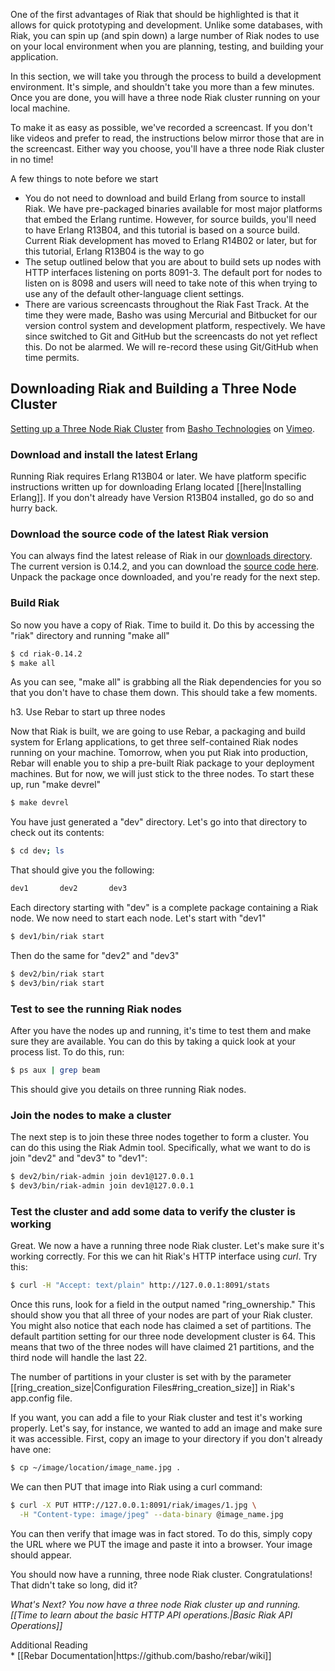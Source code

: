 One of the first advantages of Riak that should be highlighted is that it allows for quick prototyping and development. Unlike some databases, with Riak, you can spin up (and spin down) a large number of Riak nodes to use on your local environment when you are planning, testing, and building your application.

In this section, we will take you through the process to build a development environment. It's simple, and shouldn't take you more than a few minutes. Once you are done, you will have a three node Riak cluster running on your local machine.

To make it as easy as possible, we've recorded a screencast. If you don't like videos and prefer to read, the instructions below mirror those that are in the screencast. Either way you choose, you'll have a three node Riak cluster in no time!

<div class="note"><div class="title">A few things to note before we start</div>

<ul>
<li>You do not need to download and build Erlang from source to install Riak. We
have pre-packaged binaries available for most major platforms that embed the
Erlang runtime.  However, for source builds, you'll need to have Erlang R13B04,
and this tutorial is based on a source build. Current Riak development has moved
to Erlang R14B02 or later, but for this tutorial, Erlang R13B04 is the way to
go</li>

<li>The setup outlined below that you are about to build sets up nodes with HTTP interfaces
listening on ports 8091-3. The default port for nodes to listen on is 8098 and users will
need to take note of this when trying to use any of the default other-language client
settings.</li>

<li>There are various screencasts throughout the Riak Fast Track. At the time they were
made, Basho was using Mercurial and Bitbucket for our version control system and development
platform, respectively. We have since switched to Git and GitHub but the screencasts do not
yet reflect this. Do not be alarmed. We will re-record these using Git/GitHub when time
permits.</li>
</ul>
</div>

## Downloading Riak and Building a Three Node Cluster
 
<div style="display:none" class="iframe-video" id="http://player.vimeo.com/video/11240885"></div>

<a href="http://vimeo.com/11240885">Setting up a Three Node Riak Cluster</a> from <a href="http://vimeo.com/bashotech">Basho Technologies</a> on <a href="http://vimeo.com">Vimeo</a>.

### Download and install the latest Erlang

Running Riak requires Erlang R13B04 or later. We have platform specific instructions written up for downloading Erlang located [[here|Installing Erlang]]. If you don't already have Version R13B04 installed, go do so and hurry back.

### Download the source code of the latest Riak version

You can always find the latest release of Riak in our [downloads directory](http://downloads.basho.com/riak/CURRENT/).
The current version is 0.14.2, and you can download the [source code
here](http://downloads.basho.com/riak/riak-0.14/riak-0.14.2.tar.gz). Unpack the package once downloaded, and you're
ready for the next step.

### Build Riak

So now you have a copy of Riak. Time to build it. Do this by accessing the "riak" directory and running "make all"

```bash
$ cd riak-0.14.2
$ make all
```

As you can see, "make all" is grabbing all the Riak dependencies for you so that you don't have to chase them down. This should take a few moments.

h3. Use Rebar to start up three nodes

Now that Riak is built, we are going to use Rebar, a packaging and build system for Erlang applications, to get three self-contained Riak nodes running on your machine. Tomorrow, when you put Riak into production, Rebar will enable you to ship a pre-built Riak package to your deployment machines. But for now, we will just stick to the three nodes. To start these up, run "make devrel"

```bash
$ make devrel
```

You have just generated a "dev" directory. Let's go into that directory to check out its contents:

```bash
$ cd dev; ls
```

That should give you the following:

```bash
dev1       dev2       dev3
```

Each directory starting with "dev" is a complete package containing a Riak node. We now need to start each node. Let's start with "dev1"

```bash
$ dev1/bin/riak start
```

Then do the same for "dev2" and "dev3"

```bash
$ dev2/bin/riak start
$ dev3/bin/riak start
```

### Test to see the running Riak nodes

After you have the nodes up and running, it's time to test them and make sure they are available. You can do this by taking a quick look at your process list. To do this, run:

```bash
$ ps aux | grep beam
```

This should give you details on three running Riak nodes.

### Join the nodes to make a cluster

The next step is to join these three nodes together to form a cluster. You can do this using the Riak Admin tool. Specifically, what we want to do is join "dev2" and "dev3" to "dev1":

```bash
$ dev2/bin/riak-admin join dev1@127.0.0.1
$ dev3/bin/riak-admin join dev1@127.0.0.1
```

### Test the cluster and add some data to verify the cluster is working

Great. We now a have a running three node Riak cluster. Let's make sure it's working correctly. For this we can hit Riak's HTTP interface using _curl_. Try this:

```bash
$ curl -H "Accept: text/plain" http://127.0.0.1:8091/stats
```

Once this runs, look for a field in the output named "ring_ownership." This should show you that all three of your nodes are part of your Riak cluster. You might also notice that each node has claimed a set of partitions. The default partition setting for our three node development cluster is 64. This means that two of the three nodes will have claimed 21 partitions, and the third node will handle the last 22.

<div class="info">
The number of partitions in your cluster is set with by the parameter [[ring_creation_size|Configuration Files#ring_creation_size]] in Riak's app.config file.
</div>

If you want, you can add a file to your Riak cluster and test it's working properly. Let's say, for instance, we wanted to add an image and make sure it was accessible. First, copy an image to your directory if you don't already have one:

```bash
$ cp ~/image/location/image_name.jpg .
```

We can then PUT that image into Riak using a curl command:

```bash
$ curl -X PUT HTTP://127.0.0.1:8091/riak/images/1.jpg \
  -H "Content-type: image/jpeg" --data-binary @image_name.jpg
```

You can then verify that image was in fact stored. To do this, simply copy the URL where we PUT the image and paste it into a browser. Your image should appear.

You should now have a running, three node Riak cluster. Congratulations! That didn't take so long, did it?

*What's Next? You now have a three node Riak cluster up and running.* *[[Time to learn about the basic HTTP API operations.|Basic Riak API Operations]]*

<div class="info"><div class="title">Additional Reading</div>* [[Rebar Documentation|https://github.com/basho/rebar/wiki]]</div>

